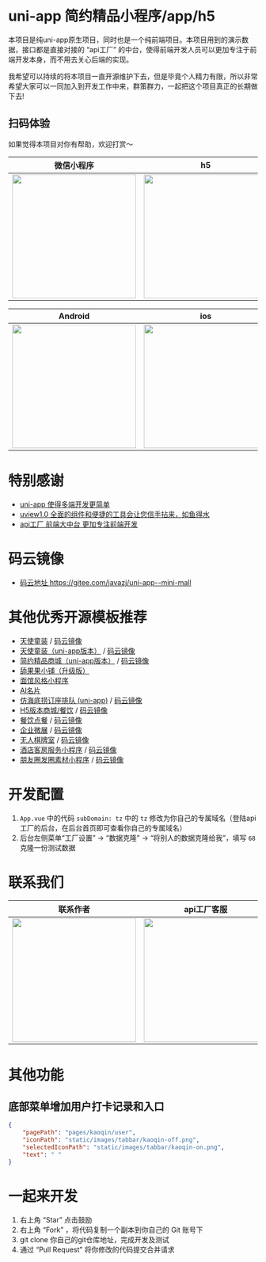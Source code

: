 # uni-app 简约精品小程序/app/h5

本项目是纯uni-app原生项目，同时也是一个纯前端项目。本项目用到的演示数据，接口都是直接对接的 “api工厂” 的中台，使得前端开发人员可以更加专注于前端开发本身，而不用去关心后端的实现。

我希望可以持续的将本项目一直开源维护下去，但是毕竟个人精力有限，所以非常希望大家可以一同加入到开发工作中来，群策群力，一起把这个项目真正的长期做下去!

## 扫码体验

如果觉得本项目对你有帮助，欢迎打赏～

| 微信小程序 | h5 |
| :------: | :------: |
| <img src="https://dcdn.it120.cc/2021/10/26/17c24b13-d8bf-45c9-a05f-f1da2db15c8c.jpeg" height="250px"> | <img src="https://dcdn.it120.cc/2023/01/03/907537a0-8f55-44ae-818e-56a6edc805fd.png" height="250px"> |

Android | ios
| :------: | :------: |
| <img src="https://dcdn.it120.cc/2023/01/03/473d6678-6c25-4f7f-91c8-ab899a42e1c9.png" height="250px"> | <img src="https://dcdn.it120.cc/2023/01/03/ae1190f1-a781-4fc0-8862-26c40cdd4b3d.png" height="250px"> |

# 特别感谢

- [uni-app 使得多端开发更简单](hhttps://uniapp.dcloud.io/)
- [uview1.0 全面的组件和便捷的工具会让您信手拈来，如鱼得水](https://v1.uviewui.com/)
- [api工厂 前端大中台 更加专注前端开发](https://www.it120.cc/)

# 码云镜像

- [ 码云地址 https://gitee.com/javazj/uni-app--mini-mall ](https://gitee.com/javazj/uni-app--mini-mall)

# 其他优秀开源模板推荐
- [天使童装](https://github.com/EastWorld/wechat-app-mall)   /  [码云镜像](https://gitee.com/javazj/wechat-app-mall)
- [天使童装（uni-app版本）](https://github.com/gooking/uni-app-mall)  /   [码云镜像](https://gitee.com/javazj/uni-app-mall)
- [简约精品商城（uni-app版本）](https://github.com/gooking/uni-app--mini-mall)  /   [码云镜像](https://gitee.com/javazj/uni-app--mini-mall)
- [舔果果小铺（升级版）](https://github.com/gooking/TianguoguoXiaopu)
- [面馆风格小程序](https://gitee.com/javazj/noodle_shop_procedures)
- [AI名片](https://github.com/gooking/visitingCard)
- [仿海底捞订座排队 (uni-app)](https://github.com/gooking/dingzuopaidui)  /   [码云镜像](https://gitee.com/javazj/dingzuopaidui)
- [H5版本商城/餐饮](https://github.com/gooking/vueMinishop)  /  [码云镜像](https://gitee.com/javazj/vueMinishop)
- [餐饮点餐](https://github.com/woniudiancang/bee)  / [码云镜像](https://gitee.com/woniudiancang/bee)
- [企业微展](https://github.com/gooking/qiyeweizan)  / [码云镜像](https://gitee.com/javazj/qiyeweizan)
- [无人棋牌室](https://github.com/gooking/wurenqipai)  / [码云镜像](https://gitee.com/javazj/wurenqipai)
- [酒店客房服务小程序](https://github.com/gooking/hotelRoomService)  / [码云镜像](https://gitee.com/javazj/hotelRoomService)
- [朋友圈发圈素材小程序](https://github.com/gooking/moments)  / [码云镜像](https://gitee.com/javazj/moments)

# 开发配置

1. `App.vue` 中的代码 `subDomain: tz` 中的 `tz` 修改为你自己的专属域名（登陆api工厂的后台，在后台首页即可查看你自己的专属域名）
2. 后台左侧菜单“工厂设置” -> “数据克隆” -> “将别人的数据克隆给我”，填写 `68` 克隆一份测试数据

# 联系我们

| 联系作者 | api工厂客服 | QQ交流群 |
| :------: | :------: | :------: |
| <img src="https://dcdn.it120.cc/2021/09/13/61a80363-9085-4a10-9447-e276a3d40ab3.jpeg" width="250px"> | <img src="https://dcdn.it120.cc/2023/09/16/0f75c03b-c584-46f4-8fad-cd00d1dbca52.png" width="250px"> | <img src="https://dcdn.it120.cc/2023/01/05/6a2c43b2-6eb5-473b-aca0-1e15b4308342.png" width="250px"> |


# 其他功能

## 底部菜单增加用户打卡记录和入口

```json
{
    "pagePath": "pages/kaoqin/user",
    "iconPath": "static/images/tabbar/kaoqin-off.png",
    "selectedIconPath": "static/images/tabbar/kaoqin-on.png",
    "text": " "
}
```

# 一起来开发

1. 右上角 “Star” 点击鼓励
2. 右上角 “Fork” ，将代码复制一个副本到你自己的 Git 账号下
3. git clone 你自己的git仓库地址，完成开发及测试
4. 通过 “Pull Request” 将你修改的代码提交合并请求

